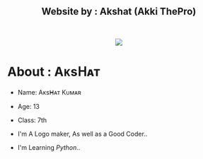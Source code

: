 <h2 align="center"><b>Website by : Akshat (Akki ThePro)</b></h2>
<br>
<p align="center"><a href="https://github.com/Akshat7678/xkshat.github.io"><img src="https://telegra.ph/file/889b424d79978a10cc68c.jpg"></a> 

# About : Aᴋsᕼᴀᴛ

- Name: Aᴋsᕼᴀᴛ Kᴜᴍᴀʀ
- Age: 13
- Class: 7th

- I'm A Logo maker, As well as a Good Coder..
- I'm Learning *Python*..

